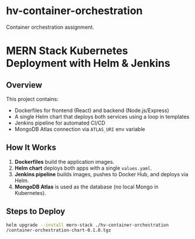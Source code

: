 # hv-container-orchestration

Container orchestration assignment.

# MERN Stack Kubernetes Deployment with Helm & Jenkins

## Overview

This project contains:

- Dockerfiles for frontend (React) and backend (Node.js/Express)
- A single Helm chart that deploys both services using a loop in templates
- Jenkins pipeline for automated CI/CD
- MongoDB Atlas connection via `ATLAS_URI` env variable

## How It Works

1. **Dockerfiles** build the application images.
2. **Helm chart** deploys both apps with a single `values.yaml`.
3. **Jenkins pipeline** builds images, pushes to Docker Hub, and deploys via Helm.
4. **MongoDB Atlas** is used as the database (no local Mongo in Kubernetes).

## Steps to Deploy

```bash
helm upgrade --install mern-stack ./hv-container-orchestration
/container-orchestration-chart-0.1.0.tgz
```
